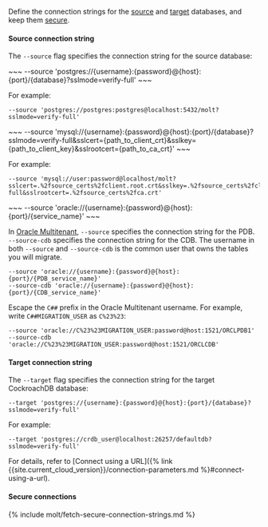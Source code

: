 Define the connection strings for the [source](#source-connection-string) and [target](#target-connection-string) databases, and keep them [secure](#secure-connection-strings).

#### Source connection string

The `--source` flag specifies the connection string for the source database:

<section class="filter-content" markdown="1" data-scope="postgres">
~~~
--source 'postgres://{username}:{password}@{host}:{port}/{database}?sslmode=verify-full'
~~~

For example:

~~~
--source 'postgres://postgres:postgres@localhost:5432/molt?sslmode=verify-full'
~~~
</section>

<section class="filter-content" markdown="1" data-scope="mysql">
~~~
--source 'mysql://{username}:{password}@{host}:{port}/{database}?sslmode=verify-full&sslcert={path_to_client_crt}&sslkey={path_to_client_key}&sslrootcert={path_to_ca_crt}'
~~~

For example:

~~~
--source 'mysql://user:password@localhost/molt?sslcert=.%2fsource_certs%2fclient.root.crt&sslkey=.%2fsource_certs%2fclient.root.key&sslmode=verify-full&sslrootcert=.%2fsource_certs%2fca.crt'
~~~
</section>

<section class="filter-content" markdown="1" data-scope="oracle">
~~~
--source 'oracle://{username}:{password}@{host}:{port}/{service_name}'
~~~

In [Oracle Multitenant](https://docs.oracle.com/en/database/oracle/oracle-database/21/cncpt/CDBs-and-PDBs.html), `--source` specifies the connection string for the PDB. `--source-cdb` specifies the connection string for the CDB. The username in both `--source` and `--source-cdb` is the common user that owns the tables you will migrate.

~~~
--source 'oracle://{username}:{password}@{host}:{port}/{PDB_service_name}'
--source-cdb 'oracle://{username}:{password}@{host}:{port}/{CDB_service_name}'
~~~

Escape the `C##` prefix in the Oracle Multitenant username. For example, write `C##MIGRATION_USER` as `C%23%23`:

~~~
--source 'oracle://C%23%23MIGRATION_USER:password@host:1521/ORCLPDB1'
--source-cdb 'oracle://C%23%23MIGRATION_USER:password@host:1521/ORCLCDB'
~~~
</section>

#### Target connection string

The `--target` flag specifies the connection string for the target CockroachDB database:

~~~
--target 'postgres://{username}:{password}@{host}:{port}/{database}?sslmode=verify-full'
~~~

For example:

~~~
--target 'postgres://crdb_user@localhost:26257/defaultdb?sslmode=verify-full'
~~~

For details, refer to [Connect using a URL]({% link {{site.current_cloud_version}}/connection-parameters.md %}#connect-using-a-url).

#### Secure connections

{% include molt/fetch-secure-connection-strings.md %}